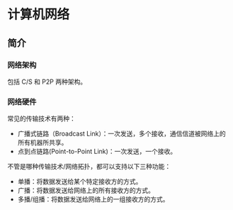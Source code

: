 # 计算机网络

## 简介

### 网络架构

包括 C/S 和 P2P 两种架构。

### 网络硬件

常见的传输技术有两种：

- 广播式链路（Broadcast Link）：一次发送，多个接收，通信信道被网络上的所有机器所共享。
- 点到点链路(Point-to-Point Link)：一次发送，一个接收。

不管是哪种传输技术/网络拓扑，都可以支持以下三种功能：

- 单播：将数据发送给某个特定接收方的方式。
- 广播：将数据发送给网络上的所有接收方的方式。
- 多播/组播：将数据发送给网络上的一组接收方的方式。
